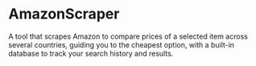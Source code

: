 # AmazonScraper
A tool that scrapes Amazon to compare prices of a selected item across several countries, guiding you to the cheapest option, with a built-in database to track your search history and results.
